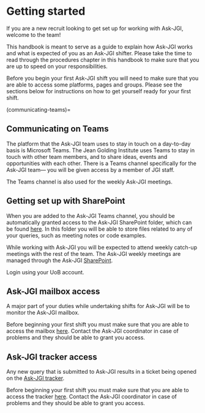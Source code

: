 # Getting started

If you are a new recruit looking to get set up for working with
Ask-JGI, welcome to the team! 

This handbook is meant to serve as a guide to explain how Ask-JGI
works and what is expected of you as an Ask-JGI shifter. Please take
the time to read through the procedures chapter in this handbook to
make sure that you are up to speed on your responsibilities.

Before you begin your first Ask-JGI shift you will need to make sure
that you are able to access some platforms, pages and groups. Please
see the sections below for instructions on how to get yourself ready
for your first shift. 

(communicating-teams)=
## Communicating on Teams

The platform that the Ask-JGI team uses to stay in touch on a
day-to-day basis is Microsoft Teams. The Jean Golding Institute uses
Teams to stay in touch with other team members, and to share ideas, events and
opportunities with each other.
There is a Teams channel specifically for the Ask-JGI team&mdash; you will be given access by a member of JGI staff.

The Teams channel is also used for the weekly Ask-JGI meetings.

## Getting set up with SharePoint

When you are added to the Ask-JGI Teams channel, you should be automatically granted access to the
Ask-JGI SharePoint folder, which can be found [here](https://uob.sharepoint.com/:f:/r/teams/grp-jeangoldinginstituteteam/Shared%20Documents/Ask-JGI?csf=1&web=1&e=imr5IE).
In this folder you will be able to store files related to any of your queries, such as meeting notes or code examples.

While working with Ask-JGI you will be expected to
attend weekly catch-up meetings with the rest of the team. 
The Ask-JGI weekly meetings are managed through the Ask-JGI
[SharePoint](https://uob.sharepoint.com/:f:/r/teams/grp-jeangoldinginstituteteam/Shared%20Documents/Ask-JGI?csf=1&web=1&e=YS5XKF). 

Login using your UoB account.

## Ask-JGI mailbox access

A major part of your duties while undertaking shifts for Ask-JGI will
be to monitor the Ask-JGI mailbox. 

Before beginning your first shift
you must make sure that you are able to access the mailbox
[here](https://outlook.office.com/mail/ask-jgi@bristol.ac.uk/inbox).
Contact the Ask-JGI coordinator in case of problems and they should be
able to grant you access.

## Ask-JGI tracker access

Any new query that is submitted to Ask-JGI results in a ticket being
opened on the [Ask-JGI tracker](filler).

Before beginning your first shift
you must make sure that you are able to access the tracker
[here](https://uob.sharepoint.com/teams/grp-jeangoldinginstituteteam/Lists/AskJGI%20tracker).
Contact the Ask-JGI coordinator in case of problems and they should be
able to grant you access.
